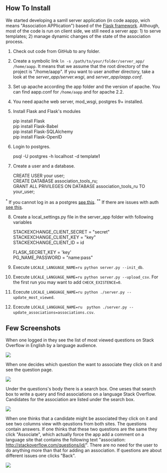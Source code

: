 
## How To Install

We started developing a samll server application (in code aappp, wich means "Association APPlication") based of the [Flask framework](http://flask.pocoo.org/). Although, most of the code is run on client side, we still need a server app: 1) to serve templates; 2) manage dynamic changes of the state of the association process.

1. Check out code from GitHub to any folder.
2. Create a symbolic link `ln -s /path/to/your/folder/server_app/ /home/aapp`. It means that we assume that the root directory of the project is "/home/aapp". If you want to user another directory, take a look at the *server_app/server.wsgi*, and *server_app/aapp.conf*.
3. Set up apache according the app folder and the version of apache. You can find aapp.conf for `/home/aapp` and for apache 2.2.
4. You need apache web server, mod_wsgi, postgres 9+ installed.
5. Install Flask and Flask's modules

    pip install Flask    
    pip install Flask-Babel    
    pip install Flask-SQLAlchemy   
    pip install Flask-OpenID   

6. Login to postgres.

    psql -U postgres -h localhost -d template1

7. Create a user and a database.

    CREATE USER your user;   
    CREATE DATABASE association_tools_ru;   
    GRANT ALL PRIVILEGES ON DATABASE association_tools_ru TO your_user;   

  <sup>*</sup> If you cannot log in as a postgres [see this](http://stackoverflow.com/questions/15791406/).
  <sup>**</sup> If there are issues with auth [see this](http://stackoverflow.com/a/30052923/564240).

8. Create a local_settings.py file in the server_app folder with following variables

    STACKEXCHANGE_CLIENT_SECRET = "secret"   
    STACKEXCHANGE_CLIENT_KEY = "key"   
    STACKEXCHANGE_CLIENT_ID = id   

    FLASK_SECRET_KEY = 'key'   
    PG_NAME_PASSWORD = "name:pass"   

 
9. Execute `LOCALE_LANGUAGE_NAME=ru python server.py --init_db`.  
10. Execute `LOCALE_LANGUAGE_NAME=ru python server.py --upload_csv`. For the first run you may want to add `CHECK_EXISTENCE=0`.
11. Ececute `LOCALE_LANGUAGE_NAME=ru python ./server.py --update_most_viewed`.
12. Ececute `LOCALE_LANGUAGE_NAME=ru  python ./server.py --update_associations=associations.csv`.


## Few Screenshots

When one logged in they see the list of most viewed questions on Stack Overflow in English by a language audience.

![](https://i.stack.imgur.com/Bibfl.png)

When one decides which question the want to associate they click on it and see the question page.

![](https://i.stack.imgur.com/6R6X6.png)

Under the questions's body there is a search box. One ueses that search box to write a query and find associations on a language Stack Overflow. Candidates for the association are listed under the search box.

![](https://i.stack.imgur.com/VKLCV.png)

When one thinks that a candidate might be associated they click on it and see two columns view with qeustions from both sites. The questions contain answers. If one thinks that these two questions are the same they click "Associate", which actually force the app add a comment on a language site that contains the following text "association: http://stackoverflow.com/questions/id/". There are no need for the user to do anything more than that for adding an association. If questions are about different issues one clicks "Back". 

![](https://i.stack.imgur.com/vhEja.png)
